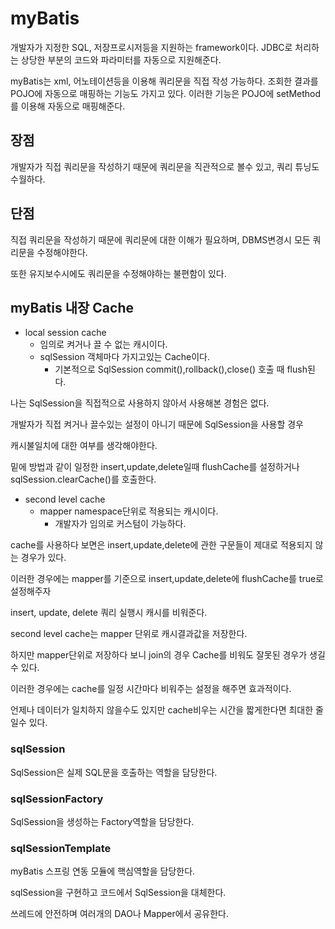# myBatis
개발자가 지정한 SQL, 저장프로시저등을 지원하는 framework이다.
JDBC로 처리하는 상당한 부분의 코드와 파라미터를 자동으로 지원해준다.

myBatis는 xml, 어노테이션등을 이용해 쿼리문을 직접 작성 가능하다.
조회한 결과를 POJO에 자동으로 매핑하는 기능도 가지고 있다.
이러한 기능은 POJO에 setMethod를 이용해 자동으로 매핑해준다.

## 장점
개발자가 직접 쿼리문을 작성하기 때문에 쿼리문을 직관적으로 볼수 있고,
쿼리 튜닝도 수월하다.

## 단점
직접 쿼리문을 작성하기 때문에 쿼리문에 대한 이해가 필요하며, DBMS변경시
모든 쿼리문을 수정해야한다.

또한 유지보수시에도 쿼리문을 수정해야하는 불편함이 있다.

## myBatis 내장 Cache
* local session cache
    * 임의로 켜거나 끌 수 없는 캐시이다.
    * sqlSession 객체마다 가지고있는 Cache이다.
        * 기본적으로 SqlSession commit(),rollback(),close() 호출 때 flush된다.
        
나는 SqlSession을 직접적으로 사용하지 않아서 사용해본 경험은 없다.

개발자가 직접 켜거나 끌수있는 설정이 아니기 때문에 SqlSession을 사용할 경우

캐시불일치에 대한 여부를 생각해야한다.

밑에 방법과 같이 일정한 insert,update,delete일때 flushCache를 설정하거나 sqlSession.clearCache()를 호출한다.

* second level cache
    * mapper namespace단위로 적용되는 캐시이다.
        * 개발자가 임의로 커스텀이 가능하다.
        
cache를 사용하다 보면은 insert,update,delete에 관한 구문들이 제대로 적용되지 않는 경우가 있다.

이러한 경우에는 mapper를 기준으로 insert,update,delete에 flushCache를 true로 설정해주자

insert, update, delete 쿼리 실행시 캐시를 비워준다.

second level cache는 mapper 단위로 캐시결과값을 저장한다.

하지만 mapper단위로 저장하다 보니 join의 경우 Cache를 비워도 잘못된 경우가 생길수 있다.

이러한 경우에는 cache를 일정 시간마다 비워주는 설정을 해주면 효과적이다.

언제나 데이터가 일치하지 않을수도 있지만 cache비우는 시간을 짧게한다면 최대한 줄일수 있다.

### sqlSession
SqlSession은 실제 SQL문을 호출하는 역할을 담당한다.

### sqlSessionFactory
SqlSession을 생성하는 Factory역할을 담당한다.

### sqlSessionTemplate
myBatis 스프링 연동 모듈에 핵심역할을 담당한다.

sqlSession을 구현하고 코드에서 SqlSession을 대체한다.

쓰레드에 안전하며 여러개의 DAO나 Mapper에서 공유한다.